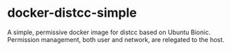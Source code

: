 # docker-distcc-simple

A simple, permissive docker image for distcc based on Ubuntu Bionic. Permission management, both user and network, are relegated to the host.
